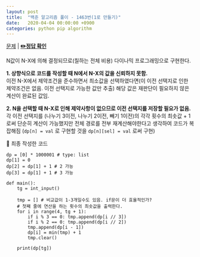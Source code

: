 ```yaml
---
layout: post
title:  "백준 알고리즘 풀이 - 1463번(1로 만들기)"
date:   2020-04-04 00:00:00 +0900
categories: python pip algorithm
---
```


[문제](https://www.acmicpc.net/problem/1463) |
**[✏️정답 확인](https://github.com/live2skull/TheLordOfBOJ/blob/master/problems/%EB%8B%A4%EC%9D%B4%EB%82%98%EB%AF%B9_%ED%94%84%EB%A1%9C%EA%B7%B8%EB%9E%98%EB%B0%8D/1463.py)**

N값이 N-X에 의해 결정되므로(칠하는 전체 비용) 다이나믹 프로그래밍으로 구현한다.


**1. 상향식으로 코드를 작성할 때 N에서 N-X의 값을 신뢰하지 못함.**   
이전 N-X에서 제약조건을 준수하면서 최소값을 선택하였다면(이 이전 선택지로 인한 제약조건은 없음. 이전 선택지로 가능한 값만 추출) 해당 값은 재판단이 필요하지 않은 계산이 완료된 값임.

**2. N을 선택할 때 N-X로 인해 제약사항이 없으므로 이전 선택지를 저장할 필요가 없음.**  
각 이전 선택지를 (나누기 3이전, 나누기 2이전, 빼기 1이전)의 각각 횟수의 최솟값 + 1 로써 단순히 계산이 가능했지만
전체 경로를 전부 재계산해야한다고 생각하여 코드가 복잡해짐 (`dp[n] = val` 로 구현할 것을 `dp[n][sel] = val` 로써 구현)


📝 최종 작성한 코드
```
dp = [0] * 1000001 # type: list
dp[1] = 0
dp[2] = dp[1] + 1 # 2 가능
dp[3] = dp[1] + 1 # 3 가능

def main():
    tg = int_input()

    tmp = [] # 비교값이 1-3개일수도 있음. if문이 더 효율적인가?
    # 첫째 줄에 연산을 하는 횟수의 최솟값을 출력한다.
    for i in range(4, tg + 1):
        if i % 3 == 0: tmp.append(dp[i // 3])
        if i % 2 == 0: tmp.append(dp[i // 2])
        tmp.append(dp[i - 1])
        dp[i] = min(tmp) + 1
        tmp.clear()

    print(dp[tg])
```
